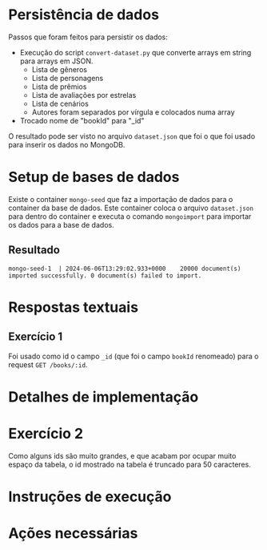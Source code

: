 # Persistência de dados

Passos que foram feitos para persistir os dados:
- Execução do script `convert-dataset.py` que converte arrays em string para arrays em JSON.
    - Lista de gêneros
    - Lista de personagens
    - Lista de prêmios
    - Lista de avaliações por estrelas
    - Lista de cenários
    - Autores foram separados por vírgula e colocados numa array
- Trocado nome de "bookId" para "_id"

O resultado pode ser visto no arquivo `dataset.json` que foi o que foi usado para inserir os dados no MongoDB.

# Setup de bases de dados

Existe o container `mongo-seed` que faz a importação de dados para o container da base de dados. Este container coloca o arquivo `dataset.json` para dentro do container e executa o comando `mongoimport` para importar os dados para a base de dados.

## Resultado

```
mongo-seed-1  | 2024-06-06T13:29:02.933+0000    20000 document(s) imported successfully. 0 document(s) failed to import.
```

# Respostas textuais

## Exercício 1

Foi usado como id o campo `_id` (que foi o campo `bookId` renomeado) para o request `GET /books/:id`.

# Detalhes de implementação

# Exercício 2

Como alguns ids são muito grandes, e que acabam por ocupar muito espaço da tabela, o id mostrado na tabela é truncado para 50 caracteres.

# Instruções de execução

# Ações necessárias